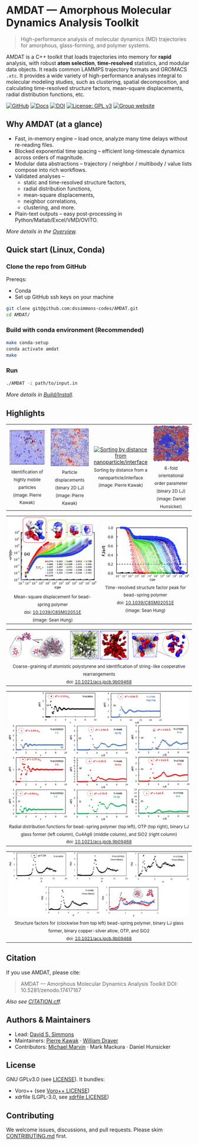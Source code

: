 # AMDAT — Amorphous Molecular Dynamics Analysis Toolkit

> High-performance analysis of molecular dynamics (MD) trajectories for amorphous, glass-forming, and polymer systems.

AMDAT is a C++ toolkit that loads trajectories into memory for **rapid** analysis, with robust **atom selection**, **time-resolved** statistics, and modular data objects.
It reads common LAMMPS trajectory formats and GROMACS `.xtc`.
It provides a wide variety of high-performance analyses integral to molecular modeling studies, such as clustering, spatial decomposition, and calculating time-resolved structure factors, mean-square displacements, radial distribution functions, etc.

[![GitHub](https://img.shields.io/badge/GitHub-AMDAT-181717?logo=github&logoColor=white)](https://github.com/dssimmons-codes/AMDAT)
[![Docs](https://img.shields.io/badge/docs-website-blue)](https://dssimmons-codes.github.io/AMDAT/)
[![DOI](https://zenodo.org/badge/DOI/10.5281/zenodo.17417167.svg)](https://doi.org/10.5281/zenodo.17417167)
[![License: GPL v3](https://img.shields.io/badge/License-GPLv3-blue.svg)](LICENSE)
[![Group website](https://img.shields.io/badge/Group%20website-Simmons%20Research%20Group-4285F4?logo=google&logoColor=white)](https://sites.google.com/view/simmonsresearchgroup/software)

## Why AMDAT (at a glance)

* Fast, in-memory engine – load once, analyze many time delays without re-reading files.
* Blocked exponential time spacing – efficient long-timescale dynamics across orders of magnitude.
* Modular data abstractions – trajectory / neighbor / multibody / value lists compose into rich workflows.
* Validated analyses –
  * static and time-resolved structure factors,
  * radial distribution functions,
  * mean-square displacements,
  * neighbor correlations,
  * clustering, and more.
* Plain-text outputs – easy post-processing in Python/Matlab/Excel/VMD/OVITO.

*More details in the [Overview](Manual/overview.md).*

## Quick start (Linux, Conda)

### Clone the repo from GitHub

Prereqs:
* Conda
* Set up GitHub ssh keys on your machine

```bash
git clone git@github.com:dssimmons-codes/AMDAT.git
cd AMDAT/
```

### Build with conda environment (Recommended)
```bash
make conda-setup
conda activate amdat
make
```

### Run
```bash
./AMDAT -i path/to/input.in
```

*More details in [Build/Install](Manual/making_amdat.md).*

## Highlights

<table>
  <tr>
    <td align="center" width="25%">
      <a href="Manual/displacement_list.md">
        <img src="Manual/assets/highlights/mobile_particles.png" alt="Identification of highly mobile particles" width="100%">
      </a><br/>
      <sub>Identification of highly mobile particles<br/>(image: Pierre Kawak)</sub>
    </td>
    <td align="center" width="25%">
      <a href="Manual/displacement_list.md">
        <img src="Manual/assets/highlights/displacements_2d.png" alt="Particle displacements in binary 2D LJ" width="100%">
      </a><br/>
      <sub>Particle displacements (binary 2D LJ)<br/>(image: Pierre Kawak)</sub>
    </td>
    <td align="center" width="25%">
      <a href="Manual/create_bin_list.md">
        <img src="Manual/assets/highlights/color_by_distance.png" alt="Sorting by distance from nanoparticle/interface" width="100%">
      </a><br/>
      <sub>Sorting by distance from a nanoparticle/interface<br/>(image: Pierre Kawak)</sub>
    </td>
    <td align="center" width="25%">
      <a href="Manual/n_fold.md">
        <img src="Manual/assets/highlights/2d_hexatic.png" alt="6-fold orientational order parameter in binary 2D LJ" width="100%">
      </a><br/>
      <sub>6-fold orientational order parameter (binary 2D LJ)<br/>(image: Daniel Hunsicker)</sub>
    </td>
  </tr>
</table>

<table>
  <tr>
    <td align="center" width="50%">
      <a href="Manual/msd.md">
        <img src="Manual/assets/highlights/msd.jpg" alt="Mean-squre displacments for a bead-spring polymer (image by Sean Hung, adapted from  Hung, Patra, Meenakshisundaram, Mangalara, Simmons, Soft Matter, 15 (2019) 1223-1242. doi: 10.1039/C8SM02051E." width="100%">
      </a><br/>
      <sub>
        Mean-square displacement for bead-spring polymer<br/>
        doi: <a href="https://doi.org/10.1039/C8SM02051E">10.1039/C8SM02051E</a><br/>
        (image: Sean Hung)
      </sub>
    </td>
    <td align="center" width="50%">
      <a href="Manual/isfs.md">
        <img src="Manual/assets/highlights/isfs.gif" alt="Intermediate scattering functions for a bead-spring polymer (image by Sean Hung, adapted from  Hung, Patra, Meenakshisundaram, Mangalara, Simmons, Soft Matter, 15 (2019) 1223-1242. doi: 10.1039/C8SM02051E." width="100%">
      </a><br/>
      <sub>
        Time-resolved structure factor peak for bead-spring polymer<br/>
        doi: <a href="https://doi.org/10.1039/C8SM02051E">10.1039/C8SM02051E</a><br/>
        (image: Sean Hung)
      </sub>
    </td>
  </tr>
</table>

<table>
  <tr>
    <td align="center" width="100%">
      <a href="Manual/overview.md">
        <img src="Manual/assets/highlights/cg_map.png" alt="AMDAT-based post-simulation mapping of atomistic polystyrene repeat units to segmental center of mass calculations (left), and identificiation of string-like cooperative rearrangements (a la doi.org/10.1103/PhysRevLett.80.2338) (middle two), visualized across two timesteps (red and blue in right image).  Images by Sean Hung. Computed for simulations reported in Jui Hsiang Hung, David S Simmons, Do String-like Cooperative Motions Predict Relaxation Times in Glass-Forming Liquids?, Journal of Physical Chemistry B, 124, 1 (2020) 266-276. doi: 10.1021/acs.jpcb.9b09468." width="100%">
      </a><br/>
      <sub>
        Coarse-graining of atomistic polystyrene and identification of string-like cooperative rearrangements<br/>
        doi: <a href="https://doi.org/10.1021/acs.jpcb.9b09468">10.1021/acs.jpcb.9b09468</a>
      </sub>
    </td>
  </tr>
</table>

<table>
  <tr>
    <td align="center" width="100%">
      <a href="Manual/overview.md">
        <img src="Manual/assets/highlights/string_rdf.jpeg" alt="Radial distribution functions for (a) bead−spring polymer; (b) OTP; (c,f,i) binary LJ glass former; (d,g,j) Cu4Ag6; (e,h,k) SiO2. Reproduced from Jui Hsiang Hung, David S Simmons, Do String-like Cooperative Motions Predict Relaxation Times in Glass-Forming Liquids?, Journal of Physical Chemistry B, 124, 1 (2020) 266-276. doi:10.1021/acs.jpcb.9b09468." width="100%">
      </a><br/>
      <sub>
        Radial distribution functions for bead-spring polymer (top left), OTP (top right), binary LJ glass former (left column), Cu4Ag6 (middle column), and SiO2 (right column)<br/>
        doi: <a href="https://doi.org/10.1021/acs.jpcb.9b09468">10.1021/acs.jpcb.9b09468</a>
      </sub>
    </td>
  </tr>
</table>

<table>
  <tr>
    <td align="center" width="100%">
      <a href="Manual/overview.md">
        <img src="Manual/assets/highlights/struct.png" alt="Clockwise from top left, structure factors for Bead-spring polymer, binary Lennard Jones glass-former, binary copper-silver alloy, OTP (atomistic structure factor in red and ring-center-of mass structure factor in blue, see inset), and SiO2. Computed for simulations reported in Jui Hsiang Hung, David S Simmons, Do String-like Cooperative Motions Predict Relaxation Times in Glass-Forming Liquids?, Journal of Physical Chemistry B, 124, 1 (2020) 266-276. doi:10.1021/acs.jpcb.9b09468." width="100%">
      </a><br/>
      <sub>
        Structure factors for (clockwise from top left) bead-spring polymer, binary LJ glass former, binary copper-silver allow, OTP, and SiO2<br/>
        doi: <a href="https://doi.org/10.1021/acs.jpcb.9b09468">10.1021/acs.jpcb.9b09468</a>
      </sub>
    </td>
  </tr>
</table>

## Citation

If you use AMDAT, please cite:
> AMDAT — Amorphous Molecular Dynamics Analysis Toolkit
> DOI: 10.5281/zenodo.17417167

*Also see [CITATION.cff](CITATION.cff).*

## Authors & Maintainers
* Lead: [David S. Simmons](https://github.com/dssimmons)
* Maintainers: [Pierre Kawak](https://github.com/pkawak) · [William Drayer](https://github.com/drayer587)
* Contributors: [Michael Marvin](https://github.com/magico13) · Mark Mackura · Daniel Hunsicker

## License
GNU GPLv3.0 (see [LICENSE](LICENSE)).
It bundles:
* Voro++ (see [Voro++ LICENSE](third_party/voro++-0.4.6/LICENSE))
* xdrfile (LGPL-3.0, see [xdrfile LICENSE](third_party/xdrfile-1.1b/COPYING))

## Contributing
We welcome issues, discussions, and pull requests.
Please skim [CONTRIBUTING.md](CONTRIBUTING.md) first.
